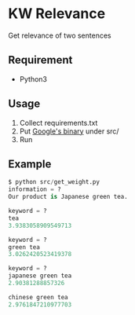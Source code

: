 # KW Relevance
Get relevance of two sentences

## Requirement
- Python3

## Usage
1. Collect requirements.txt
2. Put [Google's binary](https://drive.google.com/file/d/0B7XkCwpI5KDYNlNUTTlSS21pQmM/edit) under src/
3. Run

## Example
```python
$ python src/get_weight.py
information = ?
Our product is Japanese green tea.

keyword = ?
tea
3.9383058909549713

keyword = ?
green tea
3.0262420523419378

keyword = ?
japanese green tea
2.90381288857326

chinese green tea
2.9761847210977703
```
